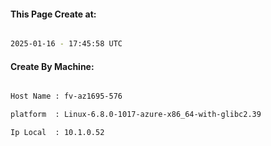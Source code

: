 
   
#### This Page Create at:

```bash

2025-01-16 - 17:45:58 UTC

```

#### Create By Machine:

```bash

Host Name : fv-az1695-576

platform  : Linux-6.8.0-1017-azure-x86_64-with-glibc2.39

Ip Local  : 10.1.0.52

```

